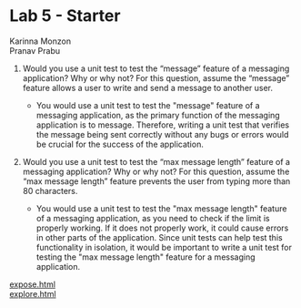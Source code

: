 # Lab 5 - Starter
Karinna Monzon \
Pranav Prabu

1. Would you use a unit test to test the “message” feature of a messaging application? Why or why not? For this question, assume the “message” feature allows a user to write and send a message to another user.
    - You would use a unit test to test the "message" feature of a messaging application, as the primary function of the messaging application is to message. Therefore, writing a unit test that verifies the message being sent correctly without any bugs or errors would be crucial for the success of the application.
      
2. Would you use a unit test to test the “max message length” feature of a messaging application? Why or why not? For this question, assume the “max message length” feature prevents the user from typing more than 80 characters.
    - You would use a unit test to test the "max message length" feature of a messaging application, as you need to check if the limit is properly working. If it does not properly work, it could cause errors in other parts of the application. Since unit tests can help test this functionality in isolation, it would be important to write a unit test for testing the "max message length" feature for a messaging application.

[expose.html](https://karinnamonzon.github.io/Lab5_Starter/expose.html) \
[explore.html](https://karinnamonzon.github.io/Lab5_Starter/explore.html)
